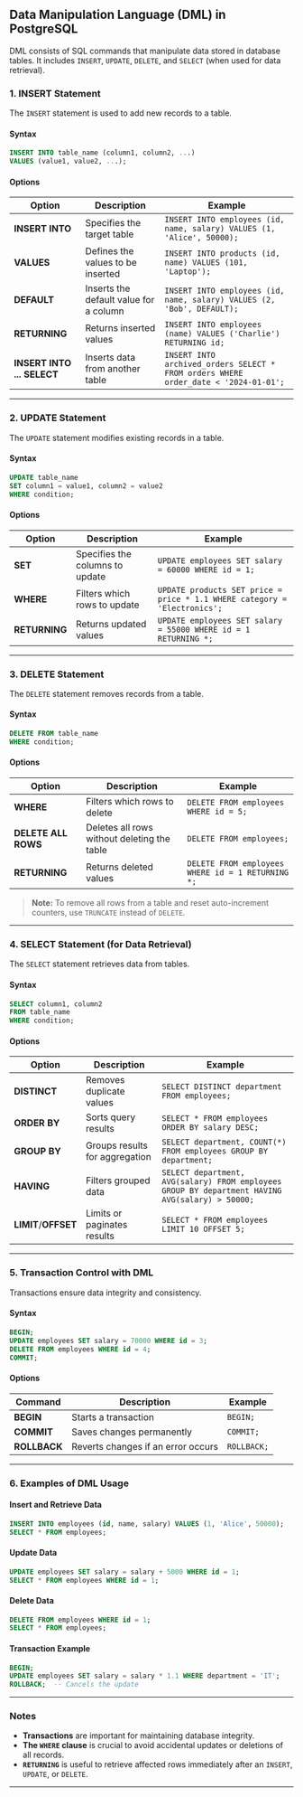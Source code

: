 ## **Data Manipulation Language (DML) in PostgreSQL**  

DML consists of SQL commands that manipulate data stored in database tables. It includes `INSERT`, `UPDATE`, `DELETE`, and `SELECT` (when used for data retrieval).  
 
### **1. INSERT Statement**  
The `INSERT` statement is used to add new records to a table.  

#### **Syntax**  
```sql
INSERT INTO table_name (column1, column2, ...) 
VALUES (value1, value2, ...);
```

#### **Options**  
| Option               | Description                                         | Example |
|----------------------|-----------------------------------------------------|---------|
| **INSERT INTO**      | Specifies the target table                         | `INSERT INTO employees (id, name, salary) VALUES (1, 'Alice', 50000);` |
| **VALUES**           | Defines the values to be inserted                   | `INSERT INTO products (id, name) VALUES (101, 'Laptop');` |
| **DEFAULT**          | Inserts the default value for a column              | `INSERT INTO employees (id, name, salary) VALUES (2, 'Bob', DEFAULT);` |
| **RETURNING**        | Returns inserted values                             | `INSERT INTO employees (name) VALUES ('Charlie') RETURNING id;` |
| **INSERT INTO ... SELECT** | Inserts data from another table             | `INSERT INTO archived_orders SELECT * FROM orders WHERE order_date < '2024-01-01';` |

---

### **2. UPDATE Statement**  
The `UPDATE` statement modifies existing records in a table.  

#### **Syntax**  
```sql
UPDATE table_name 
SET column1 = value1, column2 = value2 
WHERE condition;
```

#### **Options**  
| Option               | Description                                         | Example |
|----------------------|-----------------------------------------------------|---------|
| **SET**             | Specifies the columns to update                      | `UPDATE employees SET salary = 60000 WHERE id = 1;` |
| **WHERE**           | Filters which rows to update                         | `UPDATE products SET price = price * 1.1 WHERE category = 'Electronics';` |
| **RETURNING**       | Returns updated values                              | `UPDATE employees SET salary = 55000 WHERE id = 1 RETURNING *;` |

---

### **3. DELETE Statement**  
The `DELETE` statement removes records from a table.  

#### **Syntax**  
```sql
DELETE FROM table_name 
WHERE condition;
```

#### **Options**  
| Option               | Description                                         | Example |
|----------------------|-----------------------------------------------------|---------|
| **WHERE**           | Filters which rows to delete                        | `DELETE FROM employees WHERE id = 5;` |
| **DELETE ALL ROWS** | Deletes all rows without deleting the table        | `DELETE FROM employees;` |
| **RETURNING**       | Returns deleted values                              | `DELETE FROM employees WHERE id = 1 RETURNING *;` |

> **Note:** To remove all rows from a table and reset auto-increment counters, use `TRUNCATE` instead of `DELETE`.  

---

### **4. SELECT Statement (for Data Retrieval)**  
The `SELECT` statement retrieves data from tables.  

#### **Syntax**  
```sql
SELECT column1, column2 
FROM table_name 
WHERE condition;
```

#### **Options**  
| Option                | Description                                         | Example |
|-----------------------|-----------------------------------------------------|---------|
| **DISTINCT**         | Removes duplicate values                            | `SELECT DISTINCT department FROM employees;` |
| **ORDER BY**        | Sorts query results                                  | `SELECT * FROM employees ORDER BY salary DESC;` |
| **GROUP BY**        | Groups results for aggregation                       | `SELECT department, COUNT(*) FROM employees GROUP BY department;` |
| **HAVING**          | Filters grouped data                                 | `SELECT department, AVG(salary) FROM employees GROUP BY department HAVING AVG(salary) > 50000;` |
| **LIMIT**/**OFFSET** | Limits or paginates results                         | `SELECT * FROM employees LIMIT 10 OFFSET 5;` |

---

### **5. Transaction Control with DML**  
Transactions ensure data integrity and consistency.  

#### **Syntax**  
```sql
BEGIN;
UPDATE employees SET salary = 70000 WHERE id = 3;
DELETE FROM employees WHERE id = 4;
COMMIT;
```

#### **Options**  
| Command  | Description                                       | Example |
|----------|---------------------------------------------------|---------|
| **BEGIN**  | Starts a transaction                           | `BEGIN;` |
| **COMMIT** | Saves changes permanently                     | `COMMIT;` |
| **ROLLBACK** | Reverts changes if an error occurs        | `ROLLBACK;` |

---

### **6. Examples of DML Usage**  

#### **Insert and Retrieve Data**  
```sql
INSERT INTO employees (id, name, salary) VALUES (1, 'Alice', 50000);
SELECT * FROM employees;
```

#### **Update Data**  
```sql
UPDATE employees SET salary = salary + 5000 WHERE id = 1;
SELECT * FROM employees WHERE id = 1;
```

#### **Delete Data**  
```sql
DELETE FROM employees WHERE id = 1;
SELECT * FROM employees;
```

#### **Transaction Example**  
```sql
BEGIN;
UPDATE employees SET salary = salary * 1.1 WHERE department = 'IT';
ROLLBACK;  -- Cancels the update
```

---

### **Notes**  
- **Transactions** are important for maintaining database integrity.  
- **The `WHERE` clause** is crucial to avoid accidental updates or deletions of all records.  
- **`RETURNING`** is useful to retrieve affected rows immediately after an `INSERT`, `UPDATE`, or `DELETE`.  

---
